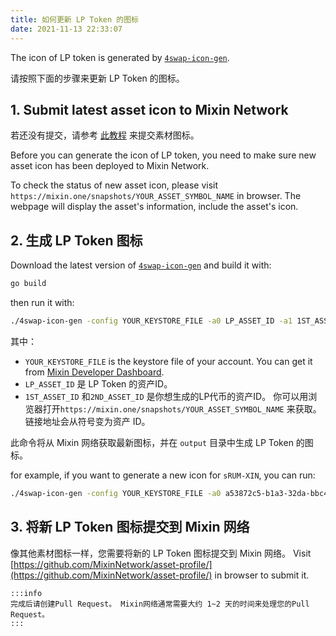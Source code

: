 ```yaml
---
title: 如何更新 LP Token 的图标
date: 2021-11-13 22:33:07
---
```


The icon of LP token is generated by [`4swap-icon-gen`](https://github.com/fox-one/4swap-icon-gen).

请按照下面的步骤来更新 LP Token 的图标。

## 1. Submit latest asset icon to Mixin Network

若还没有提交，请参考 [此教程](../tutorials/listing) 来提交素材图标。

Before you can generate the icon of LP token, you need to make sure new asset icon has been deployed to Mixin Network.

To check the status of new asset icon, please visit `https://mixin.one/snapshots/YOUR_ASSET_SYMBOL_NAME` in browser. The webpage will display the asset's information, include the asset's icon.

## 2. 生成 LP Token 图标

Download the latest version of  [`4swap-icon-gen`](https://github.com/fox-one/4swap-icon-gen) and build it with:

```bash
go build
```

then run it with:

```bash
./4swap-icon-gen -config YOUR_KEYSTORE_FILE -a0 LP_ASSET_ID -a1 1ST_ASSET_ID -a2 2ND_ASSET_ID
```

其中：

- `YOUR_KEYSTORE_FILE` is the keystore file of your account. You can get it from [Mixin Developer Dashboard](https://developers.mixin.one/dashboard).
- `LP_ASSET_ID` 是 LP Token 的资产ID。
- `1ST_ASSET_ID` 和`2ND_ASSET_ID` 是你想生成的LP代币的资产ID。 你可以用浏览器打开`https://mixin.one/snapshots/YOUR_ASSET_SYMBOL_NAME` 来获取。 链接地址会从符号变为资产 ID。

此命令将从 Mixin 网络获取最新图标，并在 `output` 目录中生成 LP Token 的图标。

for example, if you want to generate a new icon for `sRUM-XIN`, you can run:

```bash
./4swap-icon-gen -config YOUR_KEYSTORE_FILE -a0 a53872c5-b1a3-32da-bbc4-230a7ced69cb -a1 4f2ec12c-22f4-3a9e-b757-c84b6415ea8f -a2 c94ac88f-4671-3976-b60a-09064f1811e8
```

## 3. 将新 LP Token 图标提交到 Mixin 网络

像其他素材图标一样，您需要将新的 LP Token 图标提交到 Mixin 网络。 Visit [https://github.com/MixinNetwork/asset-profile/](https://github.com/MixinNetwork/asset-profile/) in browser to submit it.

````mdx-code-block
:::info
完成后请创建Pull Request。 Mixin网络通常需要大约 1~2 天的时间来处理您的Pull Request。
:::
````